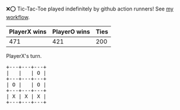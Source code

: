 :x::o: Tic-Tac-Toe played indefinitely by github action runners! See [my workflow](.github/workflows/play.yaml).

|PlayerX wins|PlayerO wins|Ties|
|-|-|-|
|471|421|200|

PlayerX's turn.

<pre>
+---+---+---+
|   |   | O |
+---+---+---+
| O |   | O |
+---+---+---+
| X | X | X |
+---+---+---+
</pre>